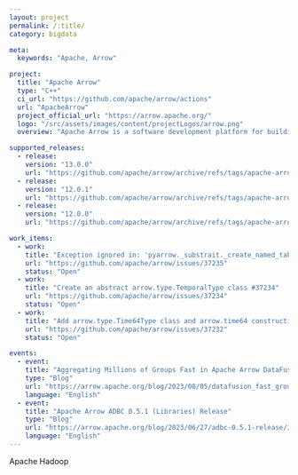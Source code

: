 ```yaml
---
layout: project
permalink: /:title/
category: bigdata

meta:
  keywords: "Apache, Arrow"

project:
  title: "Apache Arrow"
  type: "C++"
  ci_url: "https://github.com/apache/arrow/actions"
  url: "ApacheArrow"
  project_official_url: "https://arrow.apache.org/"
  logo: "/src/assets/images/content/projectLogos/arrow.png"
  overview: "Apache Arrow is a software development platform for building high performance applications that process and transport large data sets. It is designed to both improve the performance of analytical algorithms and the efficiency of moving data from one system or programming language to another."

supported_releases:
  - release:
    version: "13.0.0"
    url: "https://github.com/apache/arrow/archive/refs/tags/apache-arrow-13.0.0.tar.gz"
  - release:
    version: "12.0.1"
    url: "https://github.com/apache/arrow/archive/refs/tags/apache-arrow-12.0.1.tar.gz"
  - release:
    version: "12.0.0"
    url: "https://github.com/apache/arrow/archive/refs/tags/apache-arrow-12.0.0.tar.gz"

work_items:
  - work:
    title: "Exception ignored in: 'pyarrow._substrait._create_named_table_provider' #37235"
    url: "https://github.com/apache/arrow/issues/37235"
    status: "Open"
  - work:
    title: "Create an abstract arrow.type.TemporalType class #37234"
    url: "https://github.com/apache/arrow/issues/37234"
    status: "Open"
  - work:
    title: "Add arrow.type.Time64Type class and arrow.time64 construction function #37232"
    url: "https://github.com/apache/arrow/issues/37232"
    status: "Open"

events:
  - event:
    title: "Aggregating Millions of Groups Fast in Apache Arrow DataFusion 28.0.0"
    type: "Blog"
    url: "https://arrow.apache.org/blog/2023/08/05/datafusion_fast_grouping/"
    language: "English"
  - event:
    title: "Apache Arrow ADBC 0.5.1 (Libraries) Release"
    type: "Blog"
    url: "https://arrow.apache.org/blog/2023/06/27/adbc-0.5.1-release/3"
    language: "English"
---
```


<p>Apache Hadoop</p>
